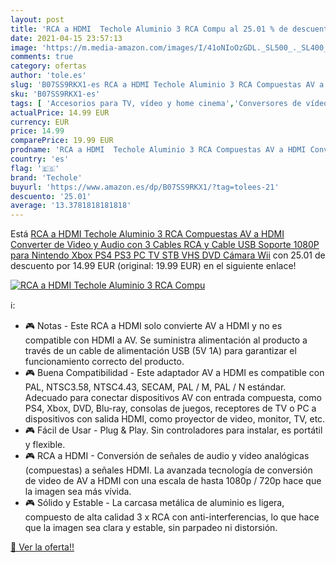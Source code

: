 ```yaml
---
layout: post
title: 'RCA a HDMI  Techole Aluminio 3 RCA Compu al 25.01 % de descuento'
date: 2021-04-15 23:57:13
image: 'https://m.media-amazon.com/images/I/41oNIoOzGDL._SL500_._SL400_.jpg'
comments: true
category: ofertas
author: 'tole.es'
slug: 'B07SS9RKX1-es RCA a HDMI Techole Aluminio 3 RCA Compuestas AV a HDMI...'
sku: 'B07SS9RKX1-es'
tags: [ 'Accesorios para TV, vídeo y home cinema','Conversores de vídeo','Electrónica','TV, vídeo y home cinema','nintendo','ps4','techole','xbox', ]
actualPrice: 14.99 EUR
currency: EUR
price: 14.99
comparePrice: 19.99 EUR
prodname: 'RCA a HDMI  Techole Aluminio 3 RCA Compuestas AV a HDMI Converter de Video y Audio con 3 Cables RCA y Cable USB  Soporte 1080P para Nintendo  Xbox  PS4  PS3  PC  TV  STB  VHS  DVD  Cámara  Wii'
country: 'es'
flag: '🇪🇸'
brand: 'Techole'
buyurl: 'https://www.amazon.es/dp/B07SS9RKX1/?tag=tolees-21'
descuento: '25.01'
average: '13.3781818181818'
---
```


Está [RCA a HDMI  Techole Aluminio 3 RCA Compuestas AV a HDMI Converter de Video y Audio con 3 Cables RCA y Cable USB  Soporte 1080P para Nintendo  Xbox  PS4  PS3  PC  TV  STB  VHS  DVD  Cámara  Wii](https://www.amazon.es/dp/B07SS9RKX1/?tag=tolees-21) con 25.01 de descuento por 14.99 EUR (original: 19.99 EUR) en el siguiente enlace!

[![RCA a HDMI  Techole Aluminio 3 RCA Compu](https://m.media-amazon.com/images/I/41oNIoOzGDL._SL500_._SL400_.jpg)](https://www.amazon.es/dp/B07SS9RKX1/?tag=tolees-21)

ℹ️:

- 🎮 Notas - Este RCA a HDMI solo convierte AV a HDMI y no es compatible con HDMI a AV. Se suministra alimentación al producto a través de un cable de alimentación USB (5V 1A) para garantizar el funcionamiento correcto del producto.
- 🎮 Buena Compatibilidad - Este adaptador AV a HDMI es compatible con PAL, NTSC3.58, NTSC4.43, SECAM, PAL / M, PAL / N estándar. Adecuado para conectar dispositivos AV con entrada compuesta, como PS4, Xbox, DVD, Blu-ray, consolas de juegos, receptores de TV o PC a dispositivos con salida HDMI, como proyector de video, monitor, TV, etc.
- 🎮 Fácil de Usar - Plug & Play. Sin controladores para instalar, es portátil y flexible.
- 🎮 RCA a HDMI - Conversión de señales de audio y video analógicas (compuestas) a señales HDMI. La avanzada tecnología de conversión de video de AV a HDMI con una escala de hasta 1080p / 720p hace que la imagen sea más vívida.
- 🎮 Sólido y Estable - La carcasa metálica de aluminio es ligera, compuesto de alta calidad 3 x RCA con anti-interferencias, lo que hace que la imagen sea clara y estable, sin parpadeo ni distorsión.

[🛒 Ver la oferta!!](https://www.amazon.es/dp/B07SS9RKX1/?tag=tolees-21)
